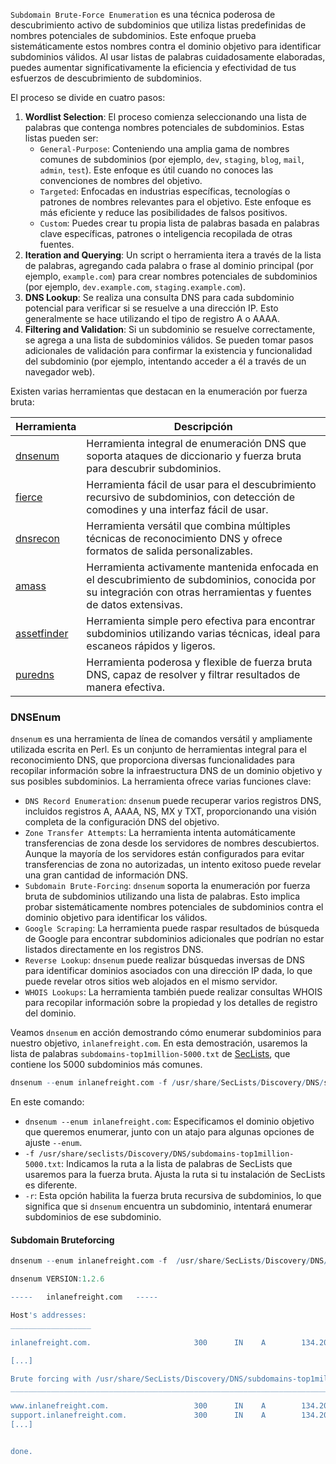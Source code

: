 `Subdomain Brute-Force Enumeration` es una técnica poderosa de descubrimiento activo de subdominios que utiliza listas predefinidas de nombres potenciales de subdominios. Este enfoque prueba sistemáticamente estos nombres contra el dominio objetivo para identificar subdominios válidos. Al usar listas de palabras cuidadosamente elaboradas, puedes aumentar significativamente la eficiencia y efectividad de tus esfuerzos de descubrimiento de subdominios.

El proceso se divide en cuatro pasos:

1. **Wordlist Selection**: El proceso comienza seleccionando una lista de palabras que contenga nombres potenciales de subdominios. Estas listas pueden ser:
    - `General-Purpose`: Conteniendo una amplia gama de nombres comunes de subdominios (por ejemplo, `dev`, `staging`, `blog`, `mail`, `admin`, `test`). Este enfoque es útil cuando no conoces las convenciones de nombres del objetivo.
    - `Targeted`: Enfocadas en industrias específicas, tecnologías o patrones de nombres relevantes para el objetivo. Este enfoque es más eficiente y reduce las posibilidades de falsos positivos.
    - `Custom`: Puedes crear tu propia lista de palabras basada en palabras clave específicas, patrones o inteligencia recopilada de otras fuentes.
2. **Iteration and Querying**: Un script o herramienta itera a través de la lista de palabras, agregando cada palabra o frase al dominio principal (por ejemplo, `example.com`) para crear nombres potenciales de subdominios (por ejemplo, `dev.example.com`, `staging.example.com`).
3. **DNS Lookup**: Se realiza una consulta DNS para cada subdominio potencial para verificar si se resuelve a una dirección IP. Esto generalmente se hace utilizando el tipo de registro A o AAAA.
4. **Filtering and Validation**: Si un subdominio se resuelve correctamente, se agrega a una lista de subdominios válidos. Se pueden tomar pasos adicionales de validación para confirmar la existencia y funcionalidad del subdominio (por ejemplo, intentando acceder a él a través de un navegador web).

Existen varias herramientas que destacan en la enumeración por fuerza bruta:

|Herramienta|Descripción|
|---|---|
|[dnsenum](https://github.com/fwaeytens/dnsenum)|Herramienta integral de enumeración DNS que soporta ataques de diccionario y fuerza bruta para descubrir subdominios.|
|[fierce](https://github.com/mschwager/fierce)|Herramienta fácil de usar para el descubrimiento recursivo de subdominios, con detección de comodines y una interfaz fácil de usar.|
|[dnsrecon](https://github.com/darkoperator/dnsrecon)|Herramienta versátil que combina múltiples técnicas de reconocimiento DNS y ofrece formatos de salida personalizables.|
|[amass](https://github.com/owasp-amass/amass)|Herramienta activamente mantenida enfocada en el descubrimiento de subdominios, conocida por su integración con otras herramientas y fuentes de datos extensivas.|
|[assetfinder](https://github.com/tomnomnom/assetfinder)|Herramienta simple pero efectiva para encontrar subdominios utilizando varias técnicas, ideal para escaneos rápidos y ligeros.|
|[puredns](https://github.com/d3mondev/puredns)|Herramienta poderosa y flexible de fuerza bruta DNS, capaz de resolver y filtrar resultados de manera efectiva.|

### DNSEnum

`dnsenum` es una herramienta de línea de comandos versátil y ampliamente utilizada escrita en Perl. Es un conjunto de herramientas integral para el reconocimiento DNS, que proporciona diversas funcionalidades para recopilar información sobre la infraestructura DNS de un dominio objetivo y sus posibles subdominios. La herramienta ofrece varias funciones clave:

- `DNS Record Enumeration`: `dnsenum` puede recuperar varios registros DNS, incluidos registros A, AAAA, NS, MX y TXT, proporcionando una visión completa de la configuración DNS del objetivo.
- `Zone Transfer Attempts`: La herramienta intenta automáticamente transferencias de zona desde los servidores de nombres descubiertos. Aunque la mayoría de los servidores están configurados para evitar transferencias de zona no autorizadas, un intento exitoso puede revelar una gran cantidad de información DNS.
- `Subdomain Brute-Forcing`: `dnsenum` soporta la enumeración por fuerza bruta de subdominios utilizando una lista de palabras. Esto implica probar sistemáticamente nombres potenciales de subdominios contra el dominio objetivo para identificar los válidos.
- `Google Scraping`: La herramienta puede raspar resultados de búsqueda de Google para encontrar subdominios adicionales que podrían no estar listados directamente en los registros DNS.
- `Reverse Lookup`: `dnsenum` puede realizar búsquedas inversas de DNS para identificar dominios asociados con una dirección IP dada, lo que puede revelar otros sitios web alojados en el mismo servidor.
- `WHOIS Lookups`: La herramienta también puede realizar consultas WHOIS para recopilar información sobre la propiedad y los detalles de registro del dominio.

Veamos `dnsenum` en acción demostrando cómo enumerar subdominios para nuestro objetivo, `inlanefreight.com`. En esta demostración, usaremos la lista de palabras `subdomains-top1million-5000.txt` de [SecLists](https://github.com/danielmiessler/SecLists), que contiene los 5000 subdominios más comunes.

```r
dnsenum --enum inlanefreight.com -f /usr/share/SecLists/Discovery/DNS/subdomains-top1million-110000.txt -r
```

En este comando:

- `dnsenum --enum inlanefreight.com`: Especificamos el dominio objetivo que queremos enumerar, junto con un atajo para algunas opciones de ajuste `--enum`.
- `-f /usr/share/seclists/Discovery/DNS/subdomains-top1million-5000.txt`: Indicamos la ruta a la lista de palabras de SecLists que usaremos para la fuerza bruta. Ajusta la ruta si tu instalación de SecLists es diferente.
- `-r`: Esta opción habilita la fuerza bruta recursiva de subdominios, lo que significa que si `dnsenum` encuentra un subdominio, intentará enumerar subdominios de ese subdominio.

#### Subdomain Bruteforcing

```r
dnsenum --enum inlanefreight.com -f  /usr/share/SecLists/Discovery/DNS/subdomains-top1million-20000.txt 

dnsenum VERSION:1.2.6

-----   inlanefreight.com   -----

Host's addresses:
__________________

inlanefreight.com.                       300      IN    A        134.209.24.248

[...]

Brute forcing with /usr/share/SecLists/Discovery/DNS/subdomains-top1million-20000.txt:
_______________________________________________________________________________________

www.inlanefreight.com.                   300      IN    A        134.209.24.248
support.inlanefreight.com.               300      IN    A        134.209.24.248
[...]


done.
```